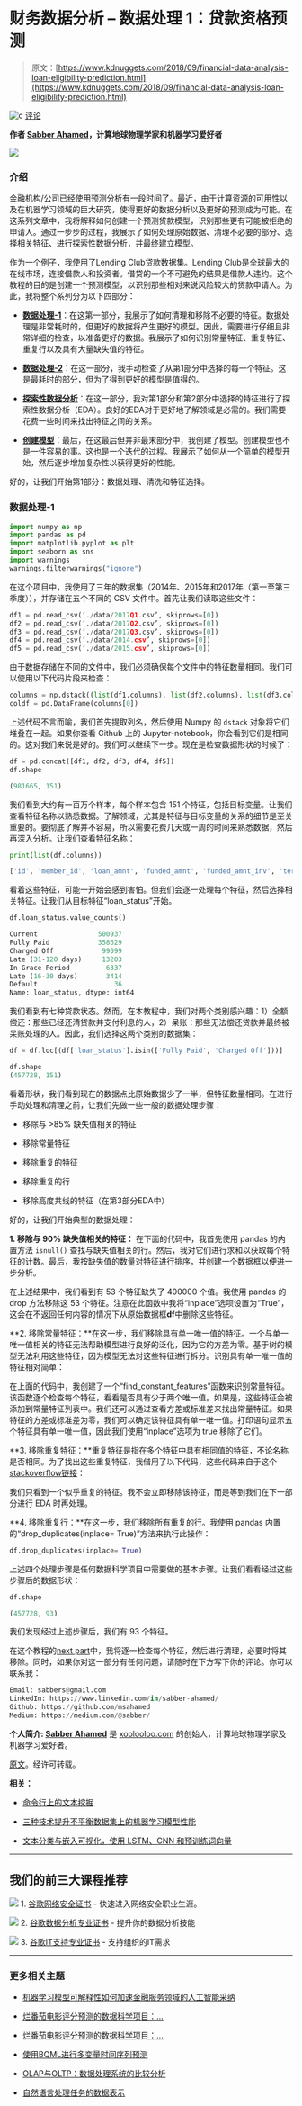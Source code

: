 # 财务数据分析 – 数据处理 1：贷款资格预测

> 原文：[https://www.kdnuggets.com/2018/09/financial-data-analysis-loan-eligibility-prediction.html](https://www.kdnuggets.com/2018/09/financial-data-analysis-loan-eligibility-prediction.html)

![c](../Images/3d9c022da2d331bb56691a9617b91b90.png) [评论](#comments)

**作者 [Sabber Ahamed](https://www.linkedin.com/in/sabber-ahamed/)，计算地球物理学家和机器学习爱好者**

![](../Images/293b4a75c53681e17ad1aebb8977b940.png)

### 介绍

金融机构/公司已经使用预测分析有一段时间了。最近，由于计算资源的可用性以及在机器学习领域的巨大研究，使得更好的数据分析以及更好的预测成为可能。在这系列文章中，我将解释如何创建一个预测贷款模型，识别那些更有可能被拒绝的申请人。通过一步步的过程，我展示了如何处理原始数据、清理不必要的部分、选择相关特征、进行探索性数据分析，并最终建立模型。

作为一个例子，我使用了Lending Club贷款数据集。Lending Club是全球最大的在线市场，连接借款人和投资者。借贷的一个不可避免的结果是借款人违约。这个教程的目的是创建一个预测模型，以识别那些相对来说风险较大的贷款申请人。为此，我将整个系列分为以下四部分：

+   [**数据处理-1**](https://medium.com/@sabber/financial-data-analysis-80ba39149126)：在这第一部分，我展示了如何清理和移除不必要的特征。数据处理是非常耗时的，但更好的数据将产生更好的模型。因此，需要进行仔细且非常详细的检查，以准备更好的数据。我展示了如何识别常量特征、重复特征、重复行以及具有大量缺失值的特征。

+   [**数据处理-2**](https://medium.com/@sabber/financial-data-analysis-bf4b5e78c45c)：在这一部分，我手动检查了从第1部分中选择的每一个特征。这是最耗时的部分，但为了得到更好的模型是值得的。

+   [**探索性数据分析**](https://medium.com/@sabber/financial-data-analysis-2f86b1341e6e)：在这一部分，我对第1部分和第2部分中选择的特征进行了探索性数据分析（EDA）。良好的EDA对于更好地了解领域是必需的。我们需要花费一些时间来找出特征之间的关系。

+   [**创建模型**](https://medium.com/@sabber/financial-data-analysis-51e7275d0ae)：最后，在这最后但并非最末部分中，我创建了模型。创建模型也不是一件容易的事。这也是一个迭代的过程。我展示了如何从一个简单的模型开始，然后逐步增加复杂性以获得更好的性能。

好的，让我们开始第1部分：数据处理、清洗和特征选择。

### **数据处理-1**

```py
import numpy as np
import pandas as pd
import matplotlib.pyplot as plt
import seaborn as sns
import warnings
warnings.filterwarnings("ignore")
```

在这个项目中，我使用了三年的数据集（2014年、2015年和2017年（第一至第三季度）），并存储在五个不同的 CSV 文件中。首先让我们读取这些文件：

```py
df1 = pd.read_csv(‘./data/2017Q1.csv’, skiprows=[0])
df2 = pd.read_csv(‘./data/2017Q2.csv’, skiprows=[0])
df3 = pd.read_csv(‘./data/2017Q3.csv’, skiprows=[0])
df4 = pd.read_csv(‘./data/2014.csv’, skiprows=[0])
df5 = pd.read_csv(‘./data/2015.csv’, skiprows=[0])
```

由于数据存储在不同的文件中，我们必须确保每个文件中的特征数量相同。我们可以使用以下代码片段来检查：

```py
columns = np.dstack((list(df1.columns), list(df2.columns), list(df3.columns), list(df4.columns), list(df5.columns)))
coldf = pd.DataFrame(columns[0])
```

上述代码不言而喻，我们首先提取列名，然后使用 Numpy 的 `dstack` 对象将它们堆叠在一起。如果你查看 Github 上的 Jupyter-notebook，你会看到它们是相同的。这对我们来说是好的。我们可以继续下一步。现在是检查数据形状的时候了：

```py
df = pd.concat([df1, df2, df3, df4, df5])
df.shape
```

```py
(981665, 151)
```

我们看到大约有一百万个样本，每个样本包含 151 个特征，包括目标变量。让我们查看特征名称以熟悉数据。了解领域，尤其是特征与目标变量的关系的细节是至关重要的。要彻底了解并不容易，所以需要花费几天或一周的时间来熟悉数据，然后再深入分析。让我们查看特征名称：

```py
print(list(df.columns))
```

```py
['id', 'member_id', 'loan_amnt', 'funded_amnt', 'funded_amnt_inv', 'term', 'int_rate', 'installment', 'grade', 'sub_grade', 'emp_title', 'emp_length', 'home_ownership', 'annual_inc', 'verification_status', 'issue_d', 'loan_status', 'pymnt_plan', 'url', 'desc', 'purpose', 'title', 'zip_code', 'addr_state', 'dti', 'delinq_2yrs', 'earliest_cr_line', 'fico_range_low', 'fico_range_high', 'inq_last_6mths', 'mths_since_last_delinq', 'mths_since_last_record', 'open_acc', 'pub_rec', 'revol_bal', 'revol_util', 'total_acc', 'initial_list_status', 'out_prncp', 'out_prncp_inv', 'total_pymnt', 'total_pymnt_inv', 'total_rec_prncp', 'total_rec_int', 'total_rec_late_fee', 'recoveries', 'collection_recovery_fee', 'last_pymnt_d', 'last_pymnt_amnt', 'next_pymnt_d', 'last_credit_pull_d', 'last_fico_range_high', 'last_fico_range_low', 'collections_12_mths_ex_med', 'mths_since_last_major_derog', 'policy_code', 'application_type', 'annual_inc_joint', 'dti_joint', 'verification_status_joint', 'acc_now_delinq', 'tot_coll_amt', 'tot_cur_bal', 'open_acc_6m', 'open_act_il', 'open_il_12m', 'open_il_24m', 'mths_since_rcnt_il', 'total_bal_il', 'il_util', 'open_rv_12m', 'open_rv_24m', 'max_bal_bc', 'all_util', 'total_rev_hi_lim', 'inq_fi', 'total_cu_tl', 'inq_last_12m', 'acc_open_past_24mths', 'avg_cur_bal', 'bc_open_to_buy', 'bc_util', 'chargeoff_within_12_mths', 'delinq_amnt', 'mo_sin_old_il_acct', 'mo_sin_old_rev_tl_op', 'mo_sin_rcnt_rev_tl_op', 'mo_sin_rcnt_tl', 'mort_acc', 'mths_since_recent_bc', 'mths_since_recent_bc_dlq', 'mths_since_recent_inq', 'mths_since_recent_revol_delinq', 'num_accts_ever_120_pd', 'num_actv_bc_tl', 'num_actv_rev_tl', 'num_bc_sats', 'num_bc_tl', 'num_il_tl', 'num_op_rev_tl', 'num_rev_accts', 'num_rev_tl_bal_gt_0', 'num_sats', 'num_tl_120dpd_2m', 'num_tl_30dpd', 'num_tl_90g_dpd_24m', 'num_tl_op_past_12m', 'pct_tl_nvr_dlq', 'percent_bc_gt_75', 'pub_rec_bankruptcies', 'tax_liens', 'tot_hi_cred_lim', 'total_bal_ex_mort', 'total_bc_limit', 'total_il_high_credit_limit', 'revol_bal_joint', 'sec_app_fico_range_low', 'sec_app_fico_range_high', 'sec_app_earliest_cr_line', 'sec_app_inq_last_6mths', 'sec_app_mort_acc', 'sec_app_open_acc', 'sec_app_revol_util', 'sec_app_open_act_il', 'sec_app_num_rev_accts', 'sec_app_chargeoff_within_12_mths', 'sec_app_collections_12_mths_ex_med', 'sec_app_mths_since_last_major_derog', 'hardship_flag', 'hardship_type', 'hardship_reason', 'hardship_status', 'deferral_term', 'hardship_amount', 'hardship_start_date', 'hardship_end_date', 'payment_plan_start_date', 'hardship_length', 'hardship_dpd', 'hardship_loan_status', 'orig_projected_additional_accrued_interest', 'hardship_payoff_balance_amount', 'hardship_last_payment_amount', 'disbursement_method', 'debt_settlement_flag', 'debt_settlement_flag_date', 'settlement_status', 'settlement_date', 'settlement_amount', 'settlement_percentage', 'settlement_term']
```

看着这些特征，可能一开始会感到害怕。但我们会逐一处理每个特征，然后选择相关特征。让我们从目标特征“loan_status”开始。

```py
df.loan_status.value_counts()
```

```py
Current               500937
Fully Paid            358629
Charged Off            99099
Late (31-120 days)     13203
In Grace Period         6337
Late (16-30 days)       3414
Default                   36
Name: loan_status, dtype: int64
```

我们看到有七种贷款状态。然而，在本教程中，我们对两个类别感兴趣：1）全额偿还：那些已经还清贷款并支付利息的人，2）呆账：那些无法偿还贷款并最终被呆账处理的人。因此，我们选择这两个类别的数据集：

```py
df = df.loc[(df['loan_status'].isin(['Fully Paid', 'Charged Off']))]
```

```py
df.shape
(457728, 151)
```

看着形状，我们看到现在的数据点比原始数据少了一半，但特征数量相同。在进行手动处理和清理之前，让我们先做一些一般的数据处理步骤：

+   移除与 >85% 缺失值相关的特征

+   移除常量特征

+   移除重复的特征

+   移除重复的行

+   移除高度共线的特征（在第3部分EDA中）

好的，让我们开始典型的数据处理：

**1. 移除与 90% 缺失值相关的特征：** 在下面的代码中，我首先使用 pandas 的内置方法 `isnull()` 查找与缺失值相关的行。然后，我对它们进行求和以获取每个特征的计数。最后，我按缺失值的数量对特征进行排序，并创建一个数据框以便进一步分析。

在上述结果中，我们看到有 53 个特征缺失了 400000 个值。我使用 pandas 的 drop 方法移除这 53 个特征。注意在此函数中我将“inplace”选项设置为“True”，这会在不返回任何内容的情况下从原始数据框**df**中删除这些特征。

**2\. 移除常量特征：**在这一步，我们移除具有单一唯一值的特征。一个与单一唯一值相关的特征无法帮助模型进行良好的泛化，因为它的方差为零。基于树的模型无法利用这些特征，因为模型无法对这些特征进行拆分。识别具有单一唯一值的特征相对简单：

在上面的代码中，我创建了一个“find_constant_features”函数来识别常量特征。该函数逐个检查每个特征，看看是否具有少于两个唯一值。如果是，这些特征会被添加到常量特征列表中。我们还可以通过查看方差或标准差来找出常量特征。如果特征的方差或标准差为零，我们可以确定该特征具有单一唯一值。打印语句显示五个特征具有单一唯一值，因此我们使用“inplace”选项为 true 移除了它们。

**3\. 移除重复特征：**重复特征是指在多个特征中具有相同值的特征，不论名称是否相同。为了找出这些重复特征，我借用了以下代码，这些代码来自于这个[stackoverflow链接](https://stackoverflow.com/questions/14984119/python-pandas-remove-duplicate-columns)：

我们只看到一个似乎重复的特征。我不会立即移除该特征，而是等到我们在下一部分进行 EDA 时再处理。

**4\. 移除重复行：**在这一步，我们移除所有重复的行。我使用 pandas 内置的“drop_duplicates(inplace= True)”方法来执行此操作：

```py
df.drop_duplicates(inplace= True)
```

上述四个处理步骤是任何数据科学项目中需要做的基本步骤。让我们看看经过这些步骤后的数据形状：

```py
df.shape

(457728, 93)
```

我们发现经过上述步骤后，我们有 93 个特征。

在这个教程的[next part](https://medium.com/@sabber/financial-data-analysis-bf4b5e78c45c)中，我将逐一检查每个特征，然后进行清理，必要时将其移除。同时，如果你对这一部分有任何问题，请随时在下方写下你的评论。你可以联系我：

```py
Email: sabbers@gmail.com
LinkedIn: https://www.linkedin.com/in/sabber-ahamed/
Github: https://github.com/msahamed
Medium: https://medium.com/@sabber/
```

**个人简介: [Sabber Ahamed](https://www.linkedin.com/in/sabber-ahamed/)** 是 [xoolooloo.com](https://www.xoolooloo.com/) 的创始人，计算地球物理学家及机器学习爱好者。

[原文](https://medium.com/@sabber/financial-data-analysis-80ba39149126)。经许可转载。

**相关：**

+   [命令行上的文本挖掘](/2018/07/text-mining-command-line.html)

+   [三种技术提升不平衡数据集上的机器学习模型性能](/2018/06/three-techniques-improve-machine-learning-model-performance-imbalanced-datasets.html)

+   [文本分类与嵌入可视化，使用 LSTM、CNN 和预训练词向量](/2018/07/text-classification-lstm-cnn-pre-trained-word-vectors.html)

* * *

## 我们的前三大课程推荐

![](../Images/0244c01ba9267c002ef39d4907e0b8fb.png) 1\. [谷歌网络安全证书](https://www.kdnuggets.com/google-cybersecurity) - 快速进入网络安全职业生涯。

![](../Images/e225c49c3c91745821c8c0368bf04711.png) 2\. [谷歌数据分析专业证书](https://www.kdnuggets.com/google-data-analytics) - 提升你的数据分析技能

![](../Images/0244c01ba9267c002ef39d4907e0b8fb.png) 3\. [谷歌IT支持专业证书](https://www.kdnuggets.com/google-itsupport) - 支持组织的IT需求

* * *

### 更多相关主题

+   [机器学习模型可解释性如何加速金融服务领域的人工智能采纳](https://www.kdnuggets.com/2022/07/ml-model-explainability-accelerates-ai-adoption-journey-financial-services.html)

+   [烂番茄电影评分预测的数据科学项目：…](https://www.kdnuggets.com/2023/06/data-science-project-rotten-tomatoes-movie-rating-prediction-first-approach.html)

+   [烂番茄电影评分预测的数据科学项目：…](https://www.kdnuggets.com/2023/07/data-science-project-rotten-tomatoes-movie-rating-prediction-second-approach.html)

+   [使用BQML进行多变量时间序列预测](https://www.kdnuggets.com/2023/07/multivariate-timeseries-prediction-bqml.html)

+   [OLAP与OLTP：数据处理系统的比较分析](https://www.kdnuggets.com/2023/08/olap-oltp-comparative-analysis-data-processing-systems.html)

+   [自然语言处理任务的数据表示](https://www.kdnuggets.com/2018/11/data-representation-natural-language-processing.html)
